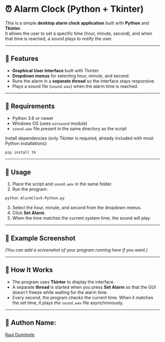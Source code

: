 # ⏰ Alarm Clock (Python + Tkinter)

This is a simple **desktop alarm clock application** built with **Python** and **Tkinter**.  
It allows the user to set a specific time (hour, minute, second), and when that time is reached, a sound plays to notify the user.

---

## 🔹 Features

- **Graphical User Interface** built with Tkinter.
- **Dropdown menus** for selecting hour, minute, and second.
- Runs the alarm in a **separate thread** so the interface stays responsive.
- Plays a sound file (`sound.wav`) when the alarm time is reached.

---

## 🔹 Requirements

- Python 3.6 or newer
- Windows OS (uses `winsound` module)
- `sound.wav` file present in the same directory as the script

Install dependencies (only Tkinter is required, already included with most Python installations):

```bash
pip install tk
```

---

## 🔹 Usage

1. Place the script and `sound.wav` in the same folder.
2. Run the program:

```bash
python AlarmClock-Python.py
```

3. Select the hour, minute, and second from the dropdown menus.
4. Click **Set Alarm**.
5. When the time matches the current system time, the sound will play.

---

## 🔹 Example Screenshot

_(You can add a screenshot of your program running here if you want.)_

---

## 🔹 How It Works

- The program uses **Tkinter** to display the interface.
- A separate **thread** is started when you press **Set Alarm** so that the GUI doesn't freeze while waiting for the alarm time.
- Every second, the program checks the current time. When it matches the set time, it plays the `sound.wav` file asynchronously.

---

## 🔹 Authon Name:

[Raul Dumitrele](https://github.com/Raul-Dumitrele)
